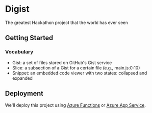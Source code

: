 # Digist

The greatest Hackathon project that the world has ever seen

## Getting Started

### Vocabulary

- Gist: a set of files stored on GitHub's Gist service
- Slice: a subsection of a Gist for a certain file (e.g., main.js:0:10)
- Snippet: an embedded code viewer with two states: collapsed and expanded

## Deployment

We'll deploy this project using [Azure Functions](https://azure.microsoft.com/en-us/services/functions/) or [Azure App Service](https://azure.microsoft.com/en-us/services/app-service/).
